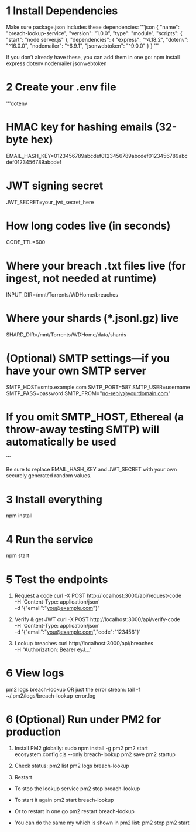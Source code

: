 
# **1 Install Dependencies**

Make sure package.json includes these dependencies:
'''json
{
  "name": "breach-lookup-service",
  "version": "1.0.0",
  "type": "module",
  "scripts": {
    "start": "node server.js"
  },
  "dependencies": {
    "express": "^4.18.2",
    "dotenv": "^16.0.0",
    "nodemailer": "^6.9.1",
    "jsonwebtoken": "^9.0.0"
  }
}
'''

If you don’t already have these, you can add them in one go:
npm install express dotenv nodemailer jsonwebtoken

# **2 Create your .env file**

'''dotenv
# HMAC key for hashing emails (32-byte hex)
EMAIL_HASH_KEY=0123456789abcdef0123456789abcdef0123456789abcdef0123456789abcdef

# JWT signing secret
JWT_SECRET=your_jwt_secret_here

# How long codes live (in seconds)
CODE_TTL=600

# Where your breach .txt files live (for ingest, not needed at runtime)
INPUT_DIR=/mnt/Torrents/WDHome/breaches

# Where your shards (*.jsonl.gz) live
SHARD_DIR=/mnt/Torrents/WDHome/data/shards

# (Optional) SMTP settings—if you have your own SMTP server
SMTP_HOST=smtp.example.com
SMTP_PORT=587
SMTP_USER=username
SMTP_PASS=password
SMTP_FROM="no-reply@yourdomain.com"

# If you omit SMTP_HOST, Ethereal (a throw-away testing SMTP) will automatically be used
'''

Be sure to replace EMAIL_HASH_KEY and JWT_SECRET with your own securely generated random values.

# **3 Install everything**
npm install

# **4 Run the service**
npm start

# **5 Test the endpoints**
1. Request a code
curl -X POST http://localhost:3000/api/request-code \
  -H 'Content-Type: application/json' \
  -d '{"email":"you@example.com"}'

2. Verify & get JWT
curl -X POST http://localhost:3000/api/verify-code \
  -H 'Content-Type: application/json' \
  -d '{"email":"you@example.com","code":"123456"}'

3. Lookup breaches
curl http://localhost:3000/api/breaches \
  -H "Authorization: Bearer eyJ…"

# **6 View logs**
pm2 logs breach-lookup
OR just the error stream:
tail -f ~/.pm2/logs/breach-lookup-error.log

# **6 (Optional) Run under PM2 for production**
1. Install PM2 globally:
sudo npm install -g pm2
pm2 start ecosystem.config.cjs --only breach-lookup
pm2 save
pm2 startup

2. Check status:
pm2 list
pm2 logs breach-lookup

3. Restart
- To stop the lookup service
pm2 stop breach-lookup

- To start it again
pm2 start breach-lookup

- Or to restart in one go
pm2 restart breach-lookup

- You can do the same my <id> which is shown in pm2 list:
pm2 stop <id>
pm2 start <id>

